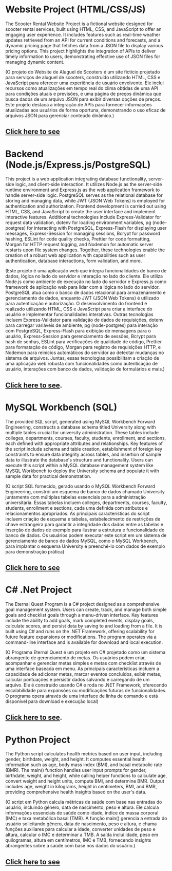 
# Website Project (HTML/CSS/JS)
The Scooter Rental Website Project is a fictional website designed for scooter rental services, built using HTML, CSS, and JavaScript to offer an engaging user experience. It includes features such as real-time weather updates retrieved from an API for current conditions and forecasts, and a dynamic pricing page that fetches data from a JSON file to display various pricing options. This project highlights the integration of APIs to deliver timely information to users, demonstrating effective use of JSON files for managing dynamic content.

(O projeto do Website de Aluguel de Scooters é um site fictício projetado para serviços de aluguel de scooters, construído utilizando HTML, CSS e JavaScript para oferecer uma experiência de usuário envolvente. Ele inclui recursos como atualizações em tempo real do clima obtidas de uma API para condições atuais e previsões, e uma página de preços dinâmica que busca dados de um arquivo JSON para exibir diversas opções de preços. Este projeto destaca a integração de APIs para fornecer informações atualizadas aos usuários de forma oportuna, demonstrando o uso eficaz de arquivos JSON para gerenciar conteúdo dinâmico.)

## [Click here to see](https://liviagalletti.github.io/wdd230/Scoots/index.html)

# Backend (Node.js/Express.js/PostgreSQL)
This project is a web application integrating database functionality, server-side logic, and client-side interaction. It utilizes Node.js as the server-side runtime environment and Express.js as the web application framework to handle server-side logic. PostgreSQL serves as the relational database for storing and managing data, while JWT (JSON Web Tokens) is employed for authentication and authorization. Frontend development is carried out using HTML, CSS, and JavaScript to create the user interface and implement interactive features. Additional technologies include Express-Validator for request data validation, dotenv for loading environment variables, pg (node-postgres) for interacting with PostgreSQL, Express-Flash for displaying user messages, Express-Session for managing sessions, Bcrypt for password hashing, ESLint for code quality checks, Prettier for code formatting, Morgan for HTTP request logging, and Nodemon for automatic server restarts upon file system changes. Together, these technologies enable the creation of a robust web application with capabilities such as user authentication, database interactions, form validation, and more.

(Este projeto é uma aplicação web que integra funcionalidades de banco de dados, lógica no lado do servidor e interação no lado do cliente. Ele utiliza Node.js como ambiente de execução no lado do servidor e Express.js como framework de aplicação web para lidar com a lógica no lado do servidor. PostgreSQL atua como o banco de dados relacional para armazenamento e gerenciamento de dados, enquanto JWT (JSON Web Tokens) é utilizado para autenticação e autorização. O desenvolvimento do frontend é realizado utilizando HTML, CSS e JavaScript para criar a interface do usuário e implementar funcionalidades interativas. Outras tecnologias incluem Express-Validator para validação de dados de requisições, dotenv para carregar variáveis de ambiente, pg (node-postgres) para interação com PostgreSQL, Express-Flash para exibição de mensagens para o usuário, Express-Session para gerenciamento de sessões, Bcrypt para hash de senhas, ESLint para verificações de qualidade de código, Prettier para formatação de código, Morgan para registro de requisições HTTP, e Nodemon para reinícios automáticos do servidor ao detectar mudanças no sistema de arquivos. Juntas, essas tecnologias possibilitam a criação de uma aplicação web robusta com funcionalidades como autenticação de usuário, interações com banco de dados, validação de formulários e mais.)

## [Click here to see](https://three40newrepo.onrender.com).

# MySQL Workbench (SQL)
The provided SQL script, generated using MySQL Workbench Forward Engineering, constructs a database schema titled University along with multiple tables crucial for university administration. These tables include colleges, departments, courses, faculty, students, enrollment, and sections, each defined with appropriate attributes and relationships. Key features of the script include schema and table creation, establishment of foreign key constraints to ensure data integrity across tables, and insertion of sample data to illustrate the database's structure and functionality. Users can execute this script within a MySQL database management system like MySQL Workbench to deploy the University schema and populate it with sample data for practical demonstration.

(O script SQL fornecido, gerado usando o MySQL Workbench Forward Engineering, constrói um esquema de banco de dados chamado University juntamente com múltiplas tabelas essenciais para a administração universitária. Essas tabelas incluem colleges, departments, courses, faculty, students, enrollment e sections, cada uma definida com atributos e relacionamentos apropriados. As principais características do script incluem criação de esquema e tabelas, estabelecimento de restrições de chave estrangeira para garantir a integridade dos dados entre as tabelas e inserção de dados de exemplo para ilustrar a estrutura e funcionalidade do banco de dados. Os usuários podem executar este script em um sistema de gerenciamento de banco de dados MySQL, como o MySQL Workbench, para implantar o esquema University e preenchê-lo com dados de exemplo para demonstração prática)

## [Click here to see](https://github.com/liviagalletti/costa/blob/master/University%20Project.sql)

# C# .Net Project  
The Eternal Quest Program is a C# project designed as a comprehensive goal management system. Users can create, track, and manage both simple goals and checklist goals through a menu-driven interface. Key features include the ability to add goals, mark completed events, display goals, calculate scores, and persist data by saving to and loading from a file. It is built using C# and runs on the .NET Framework, offering scalability for future feature expansions or modifications. The program operates via a command-line interface and is available for download and local execution.

(O Programa Eternal Quest é um projeto em C# projetado como um sistema abrangente de gerenciamento de metas. Os usuários podem criar, acompanhar e gerenciar metas simples e metas com checklist através de uma interface baseada em menu. As principais características incluem a capacidade de adicionar metas, marcar eventos concluídos, exibir metas, calcular pontuações e persistir dados salvando e carregando de um arquivo. Ele é construído usando C# e roda no .NET Framework, oferecendo escalabilidade para expansões ou modificações futuras de funcionalidades. O programa opera através de uma interface de linha de comando e está disponível para download e execução local)

## [Click here to see](https://github.com/liviagalletti/cse210-hw/blob/main/prove/Develop05/Program.cs).

# Python Project
The Python script calculates health metrics based on user input, including gender, birthdate, weight, and height. It computes essential health information such as age, body mass index (BMI), and basal metabolic rate (BMR). The main() function handles user input prompts for gender, birthdate, weight, and height, while calling helper functions to calculate age, convert weight and height units, compute BMI, and determine BMR. Output includes age, weight in kilograms, height in centimeters, BMI, and BMR, providing comprehensive health insights based on the user's data.

(O script em Python calcula métricas de saúde com base nas entradas do usuário, incluindo gênero, data de nascimento, peso e altura. Ele calcula informações essenciais de saúde como idade, índice de massa corporal (IMC) e taxa metabólica basal (TMB). A função main() gerencia a entrada do usuário solicitando gênero, data de nascimento, peso e altura, e chama funções auxiliares para calcular a idade, converter unidades de peso e altura, calcular o IMC e determinar a TMB. A saída inclui idade, peso em quilogramas, altura em centímetros, IMC e TMB, fornecendo insights abrangentes sobre a saúde com base nos dados do usuário.)

## [Click here to see](https://github.com/liviagalletti/costa/blob/master/fitness.py)





